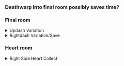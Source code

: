 ### Deathwarp into final room possibly saves time?

### Final room

<details>
<summary>Updash Variation</summary>

Try to throw theo as high as possible to hit the wall when at the top. \
![gif](https://github.com/kaizobuzz/gal-lery-collab-strat-doc/blob/main/levels/terminal/images/terminalfinalroomupdash.webp)
</details>

<details>
<summary>Rightdash Variation/Save</summary>
</details>

### Heart room

<details> 
<summary>Right Side Heart Collect</summary>

Theovator and buffer the regrab on the right side and you are very unlikely to die. \
![gif](https://github.com/kaizobuzz/gal-lery-collab-strat-doc/blob/main/levels/terminal/images/terminalheartroomstrat.webp)
</details>
